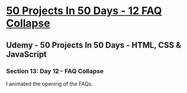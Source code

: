 # [50 Projects In 50 Days - 12 FAQ Collapse](https://arpadgbondor.github.io/50_Projects_In_50_Days-12_FAQ_Collapse/)

## Udemy - 50 Projects In 50 Days - HTML, CSS & JavaScript
### Section 13: Day 12 - FAQ Collapse

I animated the opening of the FAQs.
